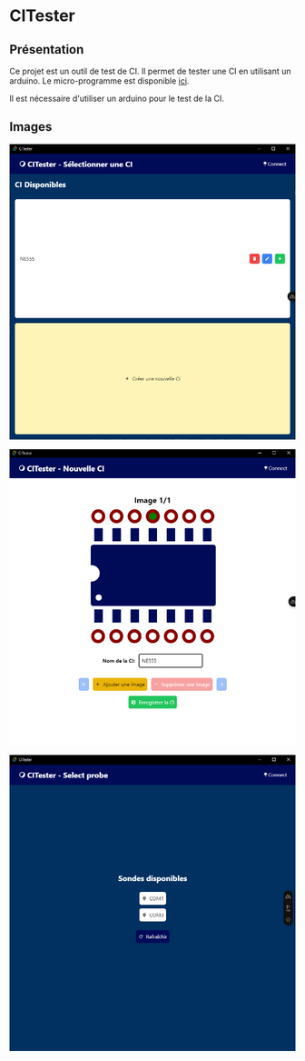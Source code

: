 # CITester

## Présentation

Ce projet est un outil de test de CI. Il permet de tester une CI en utilisant un arduino.
Le micro-programme est disponible [ici](https://github.com/Churros98/CITester-Arduino).

Il est nécessaire d'utiliser un arduino pour le test de la CI.

## Images

![image](./screenshot/main.PNG)

![image](./screenshot/create.PNG)

![image](./screenshot/probe.PNG)